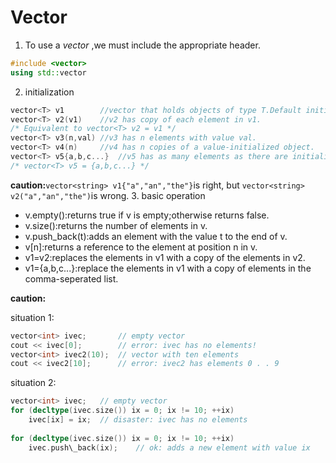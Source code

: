 # Vector
1. To use a *vector* ,we must include the appropriate header.
```C++
#include <vector>
using std::vector
```
2. initialization
```C++
vector<T> v1		//vector that holds objects of type T.Default initialization - v1 is empty.
vector<T> v2(v1)	//v2 has copy of each element in v1.
/* Equivalent to vector<T> v2 = v1 */
vector<T> v3(n,val)	//v3 has n elements with value val.
vector<T> v4(n)		//v4 has n copies of a value-initialized object.
vector<T> v5{a,b,c...}	//v5 has as many elements as there are initializers.
/* vector<T> v5 = {a,b,c...} */
```
**caution:**`vector<string> v1{"a","an","the"}`is right, but `vector<string> v2("a","an","the")`is wrong. 
3. basic operation
- v.empty():returns true if v is empty;otherwise returns false.
- v.size():returns the number of elements in v.
- v.push_back(t):adds an element with the value t to the end of v.
- v\[n\]:returns a reference to the element at position n in v.
- v1=v2:replaces the elements in v1 with a copy of the elements in v2.
- v1={a,b,c...}:replace the elements in v1 with a copy of elements in the comma-seperated list.

**caution:**

situation 1:
```C++
vector<int> ivec;		// empty vector
cout << ivec[0];		// error: ivec has no elements!
vector<int> ivec2(10);	// vector with ten elements
cout << ivec2[10];		// error: ivec2 has elements 0 . . 9
```
situation 2:
```C++
vector<int> ivec;	// empty vector
for (decltype(ivec.size()) ix = 0; ix != 10; ++ix)
	ivec[ix] = ix;	// disaster: ivec has no elements
	
for (decltype(ivec.size()) ix = 0; ix != 10; ++ix)  
	ivec.push\_back(ix); 	// ok: adds a new element with value ix
```
